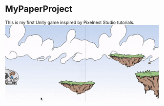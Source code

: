 # MyPaperProject
This is my first Unity game inspired by Pixelnest Studio tutorials.
![](PaperProject1.gif)
